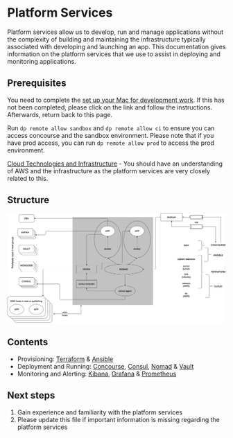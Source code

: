 Platform Services
===========================

Platform services allow us to develop, run and manage applications without the complexity of building and maintaining the infrastructure typically associated with developing and launching an app. This documentation gives information on the platform services that we use to assist in deploying and monitoring applications.

## Prerequisites

You need to complete the [set up your Mac for development work][setup-ons-mac]. If this has not been completed, please click on the link and follow the instructions. Afterwards, return back to this page.

Run `dp remote allow sandbox` and `dp remote allow ci` to ensure you can access concourse and the sandbox environment.
Please note that if you have prod access, you can run `dp remote allow prod` to access the prod environment.

[Cloud Technologies and Infrastructure](../services/INFRASTRUCTURE.md) - You should have an understanding of AWS and the infrastructure as the platform services are very closely related to this.

## Structure
![platform structure](images/platform-structure.png)

## Contents

- Provisioning: [Terraform](PROVISIONING.md#terraform) & [Ansible](PROVISIONING.md#ansible)
- Deployment and Running: [Concourse](DEPLOYMENT_AND_RUNNING.md#concourse), [Consul](DEPLOYMENT_AND_RUNNING.md#consul), [Nomad](DEPLOYMENT_AND_RUNNING.md#nomad) & [Vault](DEPLOYMENT_AND_RUNNING.md#vault)
- Monitoring and Alerting: [Kibana](MONITORING_AND_ALERTING.md#kibana), [Grafana](MONITORING_AND_ALERTING.md#grafana) & [Prometheus](MONITORING_AND_ALERTING.md#prometheus)

## Next steps

1. Gain experience and familiarity with the platform services
2. Please update this file if important information is missing regarding the platform services

[//]: # (Reference Links and Images)
   [setup-ons-mac]: <https://github.com/ONSdigital/dp/blob/main/guides/GETTING_STARTED.md#set-up-your-mac-for-development-work>
